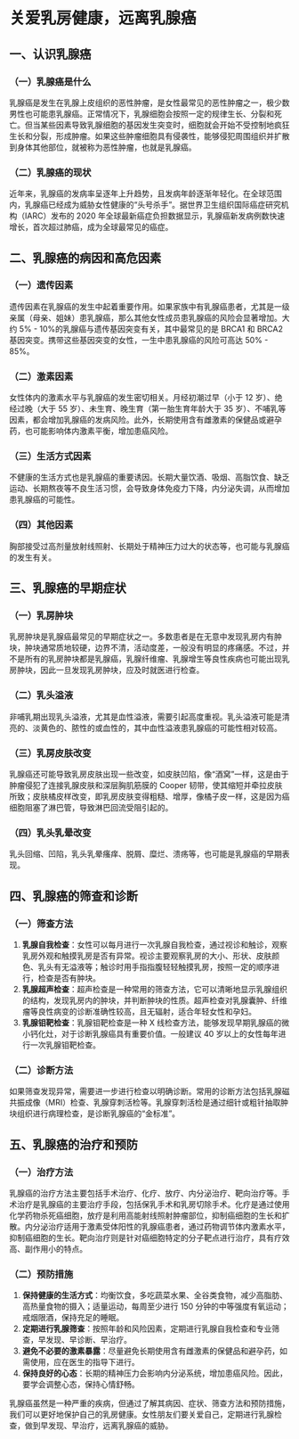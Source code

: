 # 关爱乳房健康，远离乳腺癌

## 一、认识乳腺癌
### （一）乳腺癌是什么
乳腺癌是发生在乳腺上皮组织的恶性肿瘤，是女性最常见的恶性肿瘤之一，极少数男性也可能患乳腺癌。正常情况下，乳腺细胞会按照一定的规律生长、分裂和死亡。但当某些因素导致乳腺细胞的基因发生突变时，细胞就会开始不受控制地疯狂生长和分裂，形成肿瘤。如果这些肿瘤细胞具有侵袭性，能够侵犯周围组织并扩散到身体其他部位，就被称为恶性肿瘤，也就是乳腺癌。

### （二）乳腺癌的现状
近年来，乳腺癌的发病率呈逐年上升趋势，且发病年龄逐渐年轻化。在全球范围内，乳腺癌已经成为威胁女性健康的“头号杀手”。据世界卫生组织国际癌症研究机构（IARC）发布的 2020 年全球最新癌症负担数据显示，乳腺癌新发病例数快速增长，首次超过肺癌，成为全球最常见的癌症。

## 二、乳腺癌的病因和高危因素
### （一）遗传因素
遗传因素在乳腺癌的发生中起着重要作用。如果家族中有乳腺癌患者，尤其是一级亲属（母亲、姐妹）患乳腺癌，那么其他女性成员患乳腺癌的风险会显著增加。大约 5% - 10%的乳腺癌与遗传基因突变有关，其中最常见的是 BRCA1 和 BRCA2 基因突变。携带这些基因突变的女性，一生中患乳腺癌的风险可高达 50% - 85%。

### （二）激素因素
女性体内的激素水平与乳腺癌的发生密切相关。月经初潮过早（小于 12 岁）、绝经过晚（大于 55 岁）、未生育、晚生育（第一胎生育年龄大于 35 岁）、不哺乳等因素，都会增加乳腺癌的发病风险。此外，长期使用含有雌激素的保健品或避孕药，也可能影响体内激素平衡，增加患癌风险。

### （三）生活方式因素
不健康的生活方式也是乳腺癌的重要诱因。长期大量饮酒、吸烟、高脂饮食、缺乏运动、长期熬夜等不良生活习惯，会导致身体免疫力下降，内分泌失调，从而增加患乳腺癌的可能性。

### （四）其他因素
胸部接受过高剂量放射线照射、长期处于精神压力过大的状态等，也可能与乳腺癌的发生有关。

## 三、乳腺癌的早期症状
### （一）乳房肿块
乳房肿块是乳腺癌最常见的早期症状之一。多数患者是在无意中发现乳房内有肿块，肿块通常质地较硬，边界不清，活动度差，一般没有明显的疼痛感。不过，并不是所有的乳房肿块都是乳腺癌，乳腺纤维瘤、乳腺增生等良性疾病也可能出现乳房肿块，因此一旦发现乳房肿块，应及时就医进行检查。

### （二）乳头溢液
非哺乳期出现乳头溢液，尤其是血性溢液，需要引起高度重视。乳头溢液可能是清亮的、淡黄色的、脓性的或血性的，其中血性溢液患乳腺癌的可能性相对较高。

### （三）乳房皮肤改变
乳腺癌还可能导致乳房皮肤出现一些改变，如皮肤凹陷，像“酒窝”一样，这是由于肿瘤侵犯了连接乳腺皮肤和深层胸肌筋膜的 Cooper 韧带，使其缩短并牵拉皮肤所致；皮肤橘皮样改变，即乳房皮肤变得粗糙、增厚，像橘子皮一样，这是因为癌细胞阻塞了淋巴管，导致淋巴回流受阻引起的。

### （四）乳头乳晕改变
乳头回缩、凹陷，乳头乳晕瘙痒、脱屑、糜烂、溃疡等，也可能是乳腺癌的早期表现。

## 四、乳腺癌的筛查和诊断
### （一）筛查方法
1. **乳腺自我检查**：女性可以每月进行一次乳腺自我检查，通过视诊和触诊，观察乳房外观和触摸乳房是否有异常。视诊主要观察乳房的大小、形状、皮肤颜色、乳头有无溢液等；触诊时用手指指腹轻轻触摸乳房，按照一定的顺序进行，检查是否有肿块。
2. **乳腺超声检查**：超声检查是一种常用的筛查方法，它可以清晰地显示乳腺组织的结构，发现乳房内的肿块，并判断肿块的性质。超声检查对乳腺囊肿、纤维瘤等良性病变的诊断准确性较高，且无辐射，适合年轻女性和孕妇。
3. **乳腺钼靶检查**：乳腺钼靶检查是一种 X 线检查方法，能够发现早期乳腺癌的微小钙化灶，对于诊断乳腺癌具有重要价值。一般建议 40 岁以上的女性每年进行一次乳腺钼靶检查。

### （二）诊断方法
如果筛查发现异常，需要进一步进行检查以明确诊断。常用的诊断方法包括乳腺磁共振成像（MRI）检查、乳腺穿刺活检等。乳腺穿刺活检是通过细针或粗针抽取肿块组织进行病理检查，是诊断乳腺癌的“金标准”。

## 五、乳腺癌的治疗和预防
### （一）治疗方法
乳腺癌的治疗方法主要包括手术治疗、化疗、放疗、内分泌治疗、靶向治疗等。手术治疗是乳腺癌的主要治疗手段，包括保乳手术和乳房切除手术。化疗是通过使用化学药物杀死癌细胞，放疗是利用高能射线照射肿瘤部位，抑制癌细胞的生长和扩散。内分泌治疗适用于激素受体阳性的乳腺癌患者，通过药物调节体内激素水平，抑制癌细胞的生长。靶向治疗则是针对癌细胞特定的分子靶点进行治疗，具有疗效高、副作用小的特点。

### （二）预防措施
1. **保持健康的生活方式**：均衡饮食，多吃蔬菜水果、全谷类食物，减少高脂肪、高热量食物的摄入；适量运动，每周至少进行 150 分钟的中等强度有氧运动；戒烟限酒，保持充足的睡眠。
2. **定期进行乳腺筛查**：按照年龄和风险因素，定期进行乳腺自我检查和专业筛查，早发现、早诊断、早治疗。
3. **避免不必要的激素暴露**：尽量避免长期使用含有雌激素的保健品和避孕药，如需使用，应在医生的指导下进行。
4. **保持良好的心态**：长期的精神压力会影响内分泌系统，增加患癌风险。因此，要学会调整心态，保持心情舒畅。

乳腺癌虽然是一种严重的疾病，但通过了解其病因、症状、筛查方法和预防措施，我们可以更好地保护自己的乳房健康。女性朋友们要关爱自己，定期进行乳腺检查，做到早发现、早治疗，远离乳腺癌的威胁。 